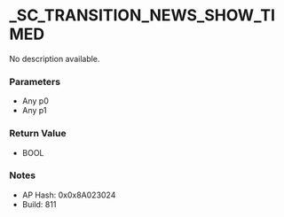 # _SC_TRANSITION_NEWS_SHOW_TIMED

No description available.

### Parameters
* Any p0
* Any p1

### Return Value
* BOOL

### Notes
* AP Hash: 0x0x8A023024
* Build: 811

